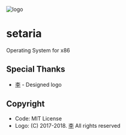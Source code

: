 ![logo](https://github.com/setariaOS/setaria/blob/master/logo.png)
# setaria
Operating System for x86

## Special Thanks
- [李](https://github.com/Lee0701) - Designed logo

## Copyright
- Code: MIT License
- Logo: (C) 2017-2018. [李](https://github.com/Lee0701) All rights reserved